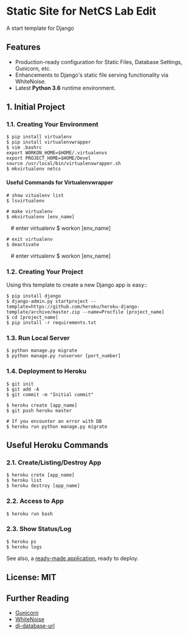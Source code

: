 # Static Site for NetCS Lab Edit

A start template for Django

## Features

- Production-ready configuration for Static Files, Database Settings, Gunicorn, etc.
- Enhancements to Django's static file serving functionality via WhiteNoise.
- Latest **Python 3.6** runtime environment. 

## 1. Initial Project

### 1.1. Creating Your Environment

    $ pip install virtualenv
    $ pip install virtualenvwrapper
    $ vim .bashrc
    export WORKON_HOME=$HOME/.virtualenvs
    export PROJECT_HOME=$HOME/Devel
    source /usr/local/bin/virtualenvwrapper.sh
    $ mkvirtualenv netcs

#### Useful Commands for Virtualenvwrapper

    # show vitualenv list
    $ lsvirtualenv
    
    # make virtualenv
    $ mkvirtualenv [env_name]
    
    # enter virtualenv
    $ workon [env_name]
    
    # exit virtualenv
    $ deactivate
    
    # enter virtualenv
    $ workon [env_name]

### 1.2. Creating Your Project

Using this template to create a new Django app is easy::

    $ pip install django
    $ django-admin.py startproject --template=https://github.com/heroku/heroku-django-template/archive/master.zip --name=Procfile [project_name]
    $ cd [project_name]
    $ pip install -r requirements.txt

### 1.3. Run Local Server

    $ python manage.py migrate
    $ python manage.py runserver [port_number]

### 1.4. Deployment to Heroku

    $ git init
    $ git add -A
    $ git commit -m "Initial commit"

    $ heroku create [app_name]
    $ git push heroku master
    
    # If you encounter an error with DB
    $ heroku run python manage.py migrate

## Useful Heroku Commands

### 2.1. Create/Listing/Destroy App

    $ heroku crete [app_name]
    $ heroku list
    $ heroku destroy [app_name]

### 2.2. Access to App

    $ heroku run bash
    
### 2.3. Show Status/Log

    $ heroku ps
    $ heroku logs

See also, a [ready-made application](https://github.com/heroku/python-getting-started), ready to deploy.

## License: MIT

## Further Reading

- [Gunicorn](https://warehouse.python.org/project/gunicorn/)
- [WhiteNoise](https://warehouse.python.org/project/whitenoise/)
- [dj-database-url](https://warehouse.python.org/project/dj-database-url/)
